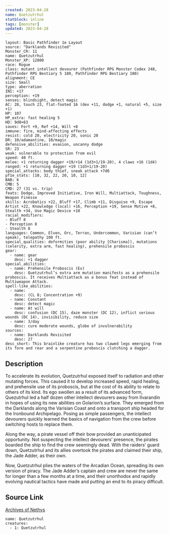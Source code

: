 ```yaml
---
created: 2023-04-28
name: Quetzutrhul
statblock: inline
tags: [monster]
updated: 2023-04-28
---
```

```statblock
layout: Basic Pathfinder 1e Layout
source: "Darklands Revisited"
Monster_CR: 11
name: Quetzutrhul
Monster_XP: 12800
race: Rogue
class: mutant intellect devourer (Pathfinder RPG Monster Codex 248, Pathfinder RPG Bestiary 5 180, Pathfinder RPG Bestiary 180)
alignment: CE
size: Small
type: aberration
INI: +17
perception: +19
senses: blindsight, detect magic
AC: 28, touch 23, flat-footed 16 (dex +11, dodge +1, natural +5, size +1)
HP: 107
HP_extra: fast healing 5
HD: 9d8+63
saves: Fort +9, Ref +14, Will +8
immune: fire, mind-affecting effects
resist: cold 20, electricity 20, sonic 20
DR: 10/adamantine, 10/magic
defensive_abilities: evasion, uncanny dodge
SR: 23
weak: vulnerable to protection from evil
speed: 40 ft.
melee: +1 returning dagger +19/+14 (1d3+1/19-20), 4 claws +16 (1d4)
ranged: +1 returning dagger +19 (1d3+1/19-20)
special_attacks: body thief, sneak attack +7d6
pf1e_stats: [10, 32, 22, 20, 10, 12]
BAB: 6
CMB: 5
CMD: 27 (31 vs. trip)
feats: Dodge, Improved Initiative, Iron Will, Multiattack, Toughness, Weapon Finesse
skills: Acrobatics +22, Bluff +17, Climb +11, Disguise +9, Escape Artist +22, Knowledge (local) +16, Perception +19, Sense Motive +8, Stealth +34, Use Magic Device +10
racial_modifiers:
- Bluff 8
- Perception 8
- Stealth 8
languages: Common, Elven, Orc, Terran, Undercommon, Varisian (can’t speak), telepathy 100 ft.
special_qualities: deformities (poor ability [Charisma]), mutations (celerity, extra arm, fast healing), prehensile proboscis
gear:
  - name: gear
    desc: +1 dagger
special_abilities:
  - name: Prehensile Proboscis (Ex)
    desc: Quetzutrhul’s extra arm mutation manifests as a prehensile proboscis. It receives Multiattack as a bonus feat instead of Multiweapon Attack.
spell-like_abilities:
  - name:
    desc: (CL 8; Concentration +9)
  - name: Constant
    desc: detect magic
  - name: At will
    desc: confusion (DC 15), daze monster (DC 12), inflict serious wounds (DC 14), invisibility, reduce size
  - name: 3/day
    desc: cure moderate wounds, globe of invulnerability
sources:
  - name: Darklands Revisited
    desc: 27
desc_short: This brainlike creature has two clawed legs emerging from its fore and rear and a serpentine proboscis clutching a dagger.
```
## Description
To accelerate its evolution, Quetzutrhul exposed itself to radiation and other mutating forces. This caused it to develop increased speed, rapid healing, and prehensile use of its proboscis, but at the cost of its ability to relate to others of its kind. Its ego swollen as a result of its advanced form, Quezutrhul led a half dozen other intellect devourers away from Ilvarandin in hopes of using its new abilities on Golarion’s surface. They emerged from the Darklands along the Varisian Coast and onto a transport ship headed for the Ironbound Archipelago. Posing as simple passengers, the intellect devourers quickly learned the basics of navigation from the crew before switching hosts to replace them.

Along the way, a pirate vessel off their bow provided an unanticipated opportunity. Not suspecting the intellect devourers’ presence, the pirates boarded the ship to find the crew seemingly dead. With the raiders’ guard down, Quetzutrhul and its allies overtook the pirates and claimed their ship, the Jade Adder, as their own.

Now, Quetzutrhul plies the waters of the Arcadian Ocean, spreading its own version of piracy. The Jade Adder’s captain and crew are never the same for longer than a few months at a time, and their unorthodox and rapidly evolving nautical tactics have made and putting an end to its piracy difficult.
## Source Link
[Archives of Nethys](https://aonprd.com/MonsterDisplay.aspx?ItemName=Quetzutrhul)
```encounter-table
name: Quetzutrhul
creatures:
  - 1: Quetzutrhul
```
